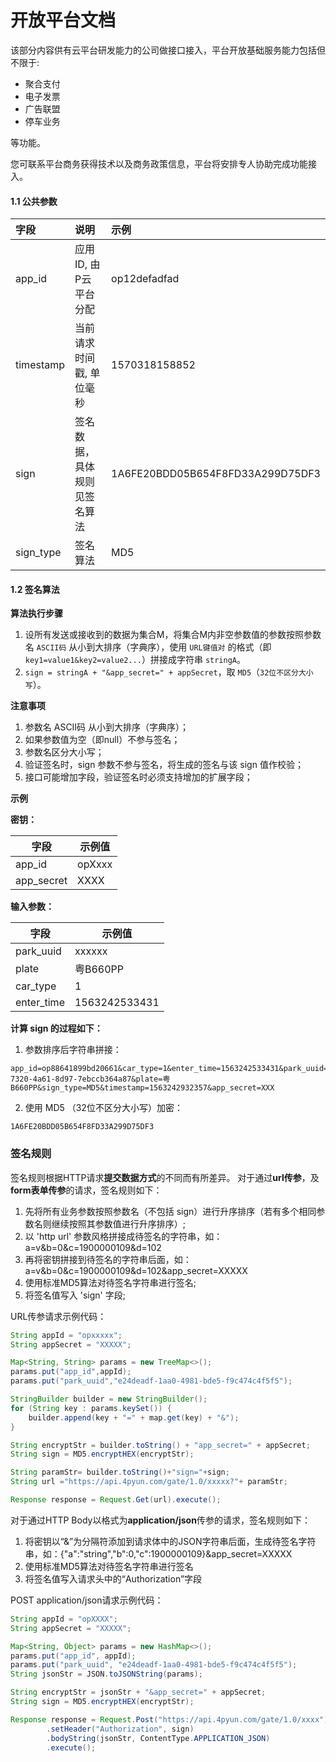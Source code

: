 # 开放平台文档

该部分内容供有云平台研发能力的公司做接口接入，平台开放基础服务能力包括但不限于:

- 聚合支付
- 电子发票
- 广告联盟
- 停车业务

等功能。

您可联系平台商务获得技术以及商务政策信息，平台将安排专人协助完成功能接入。


#### 1.1 公共参数

| 字段       | 说明                                | 示例                             |
| :--------- | :---------------------------------- | :------------------------------- |
| app_id     | 应用ID, 由P云平台分配               | op12defadfad                     |
| timestamp  | 当前请求时间戳, 单位毫秒            | 1570318158852                    |
| sign       | 签名数据，具体规则见签名算法        | 1A6FE20BDD05B654F8FD33A299D75DF3 |
| sign_type  | 签名算法                            | MD5                              |


#### 1.2 签名算法

**算法执行步骤**

1. 设所有发送或接收到的数据为集合M，将集合M内非空参数值的参数按照参数名 `ASCII码` 从小到大排序（字典序），使用 `URL键值对` 的格式（即 `key1=value1&key2=value2...`）拼接成字符串 `stringA`。
2. `sign = stringA + "&app_secret=" + appSecret`，取 `MD5`（`32位不区分大小写`）。

**注意事项**

1. 参数名 ASCII码 从小到大排序（字典序）；
2. 如果参数值为空（即null）不参与签名；
3. 参数名区分大小写；
4. 验证签名时，sign 参数不参与签名，将生成的签名与该 sign 值作校验；
5. 接口可能增加字段，验证签名时必须支持增加的扩展字段；

**示例**

**密钥：**

| 字段       | 示例值                           |
| ---------- | -------------------------------- |
| app_id     | opXxxx                |
| app_secret | XXXX |

**输入参数：**

| 字段       | 示例值                               |
| ---------- | ------------------------------------ |
| park_uuid  | xxxxxx |
| plate      | 粤B660PP                             |
| car_type   | 1                                    |
| enter_time | 1563242533431                        |

**计算 sign 的过程如下：**

1. 参数排序后字符串拼接：
```
app_id=op88641899bd20661&car_type=1&enter_time=1563242533431&park_uuid=40e06b24-7320-4a61-8d97-7ebccb364a87&plate=粤B660PP&sign_type=MD5&timestamp=1563242932357&app_secret=XXX
```

2. 使用 MD5 （32位不区分大小写）加密：
```
1A6FE20BDD05B654F8FD33A299D75DF3
```


### 签名规则

签名规则根据HTTP请求**提交数据方式**的不同而有所差异。
对于通过**url传参**，及**form表单传参**的请求，签名规则如下：

1. 先将所有业务参数按照参数名（不包括 sign）进行升序排序（若有多个相同参数名则继续按照其参数值进行升序排序）;
2. 以 'http url' 参数风格拼接成待签名的字符串，如：a=v&b=0&c=1900000109&d=102
3. 再将密钥拼接到待签名的字符串后面，如：a=v&b=0&c=1900000109&d=102&app_secret=XXXXX
4. 使用标准MD5算法对待签名字符串进行签名;
5. 将签名值写入 'sign' 字段;

URL传参请求示例代码：

```java
String appId = "opxxxxx";
String appSecret = "XXXXX";

Map<String, String> params = new TreeMap<>();
params.put("app_id",appId);
params.put("park_uuid","e24deadf-1aa0-4981-bde5-f9c474c4f5f5");

StringBuilder builder = new StringBuilder();
for (String key : params.keySet()) {
    builder.append(key + "=" + map.get(key) + "&");
}

String encryptStr = builder.toString() + "app_secret=" + appSecret;
String sign = MD5.encryptHEX(encryptStr);

String paramStr= builder.toString()+"sign="+sign;
String url ="https://api.4pyun.com/gate/1.0/xxxxx?"+ paramStr;

Response response = Request.Get(url).execute();
```

对于通过HTTP Body以格式为**application/json**传参的请求，签名规则如下：

1. 将密钥以“&”为分隔符添加到请求体中的JSON字符串后面，生成待签名字符串，如：{"a":"string","b":0,"c":1900000109}&app_secret=XXXXX
2. 使用标准MD5算法对待签名字符串进行签名
3. 将签名值写入请求头中的“Authorization”字段

POST application/json请求示例代码：

```java
String appId = "opXXXX";
String appSecret = "XXXXX";

Map<String, Object> params = new HashMap<>();
params.put("app_id", appId);
params.put("park_uuid", "e24deadf-1aa0-4981-bde5-f9c474c4f5f5");
String jsonStr = JSON.toJSONString(params);

String encryptStr = jsonStr + "&app_secret=" + appSecret;
String sign = MD5.encryptHEX(encryptStr);

Response response = Request.Post("https://api.4pyun.com/gate/1.0/xxxx")
        .setHeader("Authorization", sign)
        .bodyString(jsonStr, ContentType.APPLICATION_JSON)
        .execute();
```
